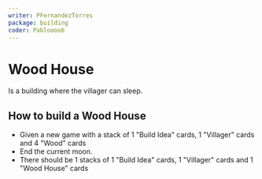 ```yaml
---
writer: PFernandezTorres
package: building
coder: Pabloooo6
---
```

# Wood House

Is a building where the villager can sleep.

## How to build a Wood House

 * Given a new game with a stack of 1 "Build Idea" cards, 1 "Villager" cards and 4 "Wood" cards
 * End the current moon.
 * There should be 1 stacks of 1 "Build Idea" cards, 1 "Villager" cards and 1 "Wood House" cards
